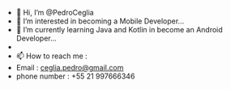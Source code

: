 - 👋 Hi, I’m @PedroCeglia
- 👀 I’m interested in becoming a Mobile Developer...
- 🌱 I’m currently learning Java and Kotlin in become an Android Developer...
-
- 📫 How to reach me :
-    Email : ceglia.pedro@gmail.com
-    phone number : +55 21 997666346

<!---
PedroCeglia/PedroCeglia is a ✨ special ✨ repository because its `README.md` (this file) appears on your GitHub profile.
You can click the Preview link to take a look at your changes.
--->
